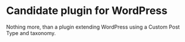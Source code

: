 # Candidate plugin for WordPress

Nothing more, than a plugin extending WordPress using a Custom Post Type and taxonomy.
